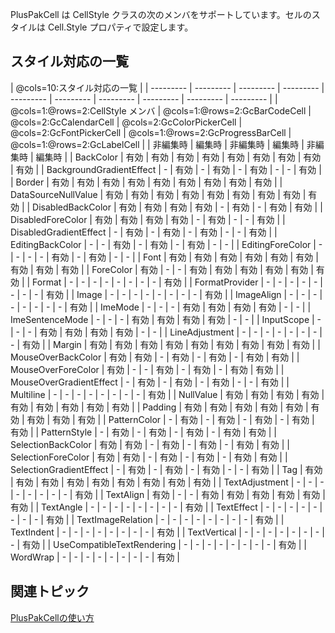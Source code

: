 PlusPakCell は CellStyle クラスの次のメンバをサポートしています。セルのスタイルは Cell.Style プロパティで設定します。

## スタイル対応の一覧

| @cols=10:スタイル対応の一覧 |
| --------- | --------- | --------- | --------- | --------- | --------- | --------- | --------- | --------- | --------- |
| @cols=1:@rows=2:CellStyle メンバ | @cols=1:@rows=2:GcBarCodeCell | @cols=2:GcCalendarCell | @cols=2:GcColorPickerCell | @cols=2:GcFontPickerCell | @cols=1:@rows=2:GcProgressBarCell | @cols=1:@rows=2:GcLabelCell |
| 非編集時 | 編集時 | 非編集時 | 編集時 | 非編集時 | 編集時 |
| BackColor | 有効 | 有効 | 有効 | 有効 | 有効 | 有効 | 有効 | 有効 | 有効 |
| BackgroundGradientEffect | - | 有効 | - | 有効 | - | 有効 | - | - | 有効 |
| Border | 有効 | 有効 | 有効 | 有効 | 有効 | 有効 | 有効 | 有効 | 有効 |
| DataSourceNullValue | 有効 | 有効 | 有効 | 有効 | 有効 | 有効 | 有効 | 有効 | 有効 |
| DisabledBackColor | 有効 | 有効 | 有効 | 有効 | - | 有効 | - | 有効 | 有効 |
| DisabledForeColor | 有効 | 有効 | 有効 | 有効 | - | 有効 | - | - | 有効 |
| DisabledGradientEffect | - | 有効 | - | 有効 | - | 有効 | - | - | 有効 |
| EditingBackColor | - | - | 有効 | - | 有効 | - | 有効 | - | - |
| EditingForeColor | - | - | - | - | 有効 | - | 有効 | - | - |
| Font | 有効 | 有効 | 有効 | 有効 | 有効 | 有効 | 有効 | 有効 | 有効 |
| ForeColor | 有効 | - | - | 有効 | 有効 | 有効 | 有効 | 有効 | 有効 |
| Format | - | - | - | - | - | - | - | - | 有効 |
| FormatProvider | - | - | - | - | - | - | - | - | 有効 |
| Image | - | - | - | - | - | - | - | - | 有効 |
| ImageAlign | - | - | - | - | - | - | - | - | 有効 |
| ImeMode | - | - | - | 有効 | 有効 | 有効 | 有効 | - | - |
| ImeSentenceMode | - | - | - | 有効 | 有効 | 有効 | 有効 | - | - |
| InputScope | - | - | - | 有効 | 有効 | 有効 | 有効 | - | - |
| LineAdjustment | - | - | - | - | - | - | - | - | 有効 |
| Margin | 有効 | 有効 | 有効 | 有効 | 有効 | 有効 | 有効 | 有効 | 有効 |
| MouseOverBackColor | 有効 | 有効 | - | 有効 | - | 有効 | - | 有効 | 有効 |
| MouseOverForeColor | 有効 | - | - | 有効 | - | 有効 | - | 有効 | 有効 |
| MouseOverGradientEffect | - | 有効 | - | 有効 | - | 有効 | - | - | 有効 |
| Multiline | - | - | - | - | - | - | - | - | 有効 |
| NullValue | 有効 | 有効 | 有効 | 有効 | 有効 | 有効 | 有効 | 有効 | 有効 |
| Padding | 有効 | 有効 | 有効 | 有効 | 有効 | 有効 | 有効 | 有効 | 有効 |
| PatternColor | - | 有効 | - | 有効 | - | 有効 | - | 有効 | 有効 |
| PatternStyle | - | 有効 | - | 有効 | - | 有効 | - | 有効 | 有効 |
| SelectionBackColor | 有効 | 有効 | - | 有効 | - | 有効 | - | 有効 | 有効 |
| SelectionForeColor | 有効 | 有効 | - | 有効 | - | 有効 | - | 有効 | 有効 |
| SelectionGradientEffect | - | 有効 | - | 有効 | - | 有効 | - | - | 有効 |
| Tag | 有効 | 有効 | 有効 | 有効 | 有効 | 有効 | 有効 | 有効 | 有効 |
| TextAdjustment | - | - | - | - | - | - | - | - | 有効 |
| TextAlign | 有効 | - | - | 有効 | 有効 | 有効 | 有効 | 有効 | 有効 |
| TextAngle | - | - | - | - | - | - | - | - | 有効 |
| TextEffect | - | - | - | - | - | - | - | - | 有効 |
| TextImageRelation | - | - | - | - | - | - | - | - | 有効 |
| TextIndent | - | - | - | - | - | - | - | - | 有効 |
| TextVertical | - | - | - | - | - | - | - | - | 有効 |
| UseCompatibleTextRendering | - | - | - | - | - | - | - | - | 有効 |
| WordWrap | - | - | - | - | - | - | - | - | 有効 |

## 関連トピック

[PlusPakCellの使い方](gcdocsite__documentlink?toc-item-id=f3782c2d-37c3-407d-9aaf-2a64d3af122f)